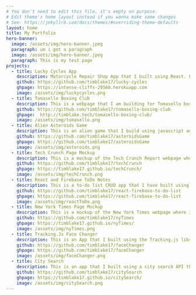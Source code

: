 ```yaml
---
# You don't need to edit this file, it's empty on purpose.
# Edit theme's home layout instead if you wanna make some changes
# See: https://jekyllrb.com/docs/themes/#overriding-theme-defaults
layout: home
title: My Portfolio
hero-banner:
  image: /assets/img/hero-banner.jpeg
  paragraph: um i got a paragraph
  image: /assets/img/hero-banner.jpeg
  paragraph: This is my test page
projects:
  - title: Lucky Cycles App
    description: Motorcycle Repair Shop App that I built using React. List of bike shop services with user option to add more services to list. User can click what services are wanted and it will show the price of the bill. Still a work in progress the app needs to be made responsive.
    github: https://github.com/timblake17/lucky-cycles
    ghpage: https://intense-cliffs-29560.herokuapp.com
    image: /assets/img/luckycycles.png
  - title: Tomasello Boxing Club
    description: This is a webpage that I am building for Tomasello boxing club that I designed and coded from scratch. I used  Figma for the design and Jekyll to build. It is still a work in progress.
    github: https://github.com/timblake17/tomasello-boxing-club
    ghpage:  http://timblake.tech/tomasello-boxing-club/
    image: /assets/img/tomasello.png
  - title: Alien Asteroids Game
    description: This is an alien game that I build using javascript and the phaser library. The game has the fundamentals of asteroids as far as a ship shooting big pieces to smaller pieces but I added a kick and made them alienships, aliens and alien eggs. The levels incremently add new ships for your battle to make it tougher each round.
    github: https://github.com/timblake17/asteroidsGame
    ghpage: https://github.com/timblake17/asteroidsGame
    image: /assets/img/asteroids.png
  - title: Tech Crunch Page Mockup
    description: This is a mockup of the Tech Crunch Report webpage where I did the html, css,and javscript. I have also made it completely responsive for a 768px screen where I added an clickable animated drop down hamburger menu for the navigation bar with Jquery.
    github: https://github.com/timblake17/techCrunch
    ghpage: https://timblake17.github.io/techCrunch/
    image: /assets/img/techCrunch.png
  - title: React and Firebase ToDo Notes
    description: This is a to-do list CRUD app that I have built using react as the front end framework and firebase as the backend database.
    github: https://github.com/timblake17/react-firebase-to-do-list
    ghpage: https://github.com/timblake17/react-firebase-to-do-list
    image: /assets/img/reactToDo.png
  - title: New York Times Page Mockup
    description: This is a mockup of the New York Times webpage where I did the html, css,and javscript. I have also made it completely responsive for a 768px screen where I added an clickable animated drop down hamburger menu for the navigation bar with Jquery.
    github: https://github.com/timblake17/nyTimes
    ghpage: https://timblake17.github.io/nyTimes/
    image: /assets/img/nyTimes.png
  - title: Tracking.Js Face Changer
    description: This is an App that I built using the Tracking.js library where you can change your face to an alien, Nick Cage, or Rick from Rick and morty. If you are familiar with snapchat filters it kind of works the same way, it covers your face with a picture and moves based on the movement of your face.
    github: https://github.com/timblake17/faceChanger
    ghpage: https://github.com/timblake17/faceChanger
    image: /assets/img/faceChanger.png
  - title: City Search
    description: This is an app that I built using a city search API that returns a JSON promise based on all US cites and the cities population. The user can input a city and get its population or a state that will show all of the states cities and populations of those cities.
    github: https://github.com/timblake17/citySearch
    ghpage: https://timblake17.github.io/citySearch/
    image: /assets/img/citySearch.png
---
```

